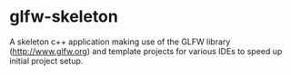 glfw-skeleton
=============

A skeleton c++ application making use of the GLFW library (http://www.glfw.org) and template projects for various IDEs to speed up initial project setup.

